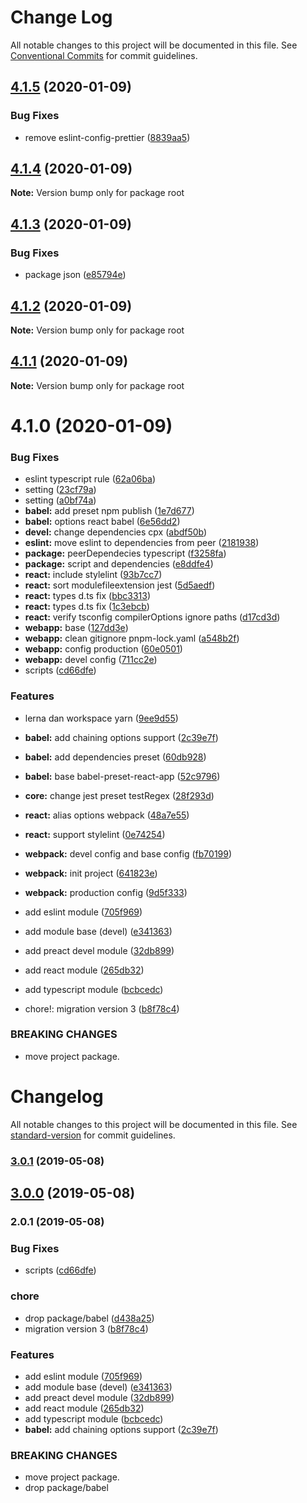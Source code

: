# Change Log

All notable changes to this project will be documented in this file.
See [Conventional Commits](https://conventionalcommits.org) for commit guidelines.

## [4.1.5](https://github.com/deboxsoft/devel/compare/v4.1.4...v4.1.5) (2020-01-09)


### Bug Fixes

* remove eslint-config-prettier ([8839aa5](https://github.com/deboxsoft/devel/commit/8839aa5da8f9cb6b0ec985612f8dc8db0b819e16))





## [4.1.4](https://github.com/deboxsoft/devel/compare/v4.1.3...v4.1.4) (2020-01-09)

**Note:** Version bump only for package root





## [4.1.3](https://github.com/deboxsoft/devel/compare/v4.1.2...v4.1.3) (2020-01-09)


### Bug Fixes

* package json ([e85794e](https://github.com/deboxsoft/devel/commit/e85794e9a2164d4f5936fae8f6b6cd0ed06ecedb))





## [4.1.2](https://github.com/deboxsoft/devel/compare/v4.1.1...v4.1.2) (2020-01-09)

**Note:** Version bump only for package root





## [4.1.1](https://github.com/deboxsoft/devel/compare/v4.1.0...v4.1.1) (2020-01-09)

**Note:** Version bump only for package root





# 4.1.0 (2020-01-09)


### Bug Fixes

* eslint typescript rule ([62a06ba](https://github.com/deboxsoft/devel/commit/62a06ba48544f2a54d72cc8654f00ef0746db8b5))
* setting ([23cf79a](https://github.com/deboxsoft/devel/commit/23cf79af9073a5f76721fa1882257b325d066cc1))
* setting ([a0bf74a](https://github.com/deboxsoft/devel/commit/a0bf74ab19704e0eacf4a53aa595bf5e8b8857e7))
* **babel:** add preset npm publish ([1e7d677](https://github.com/deboxsoft/devel/commit/1e7d677afce67eb06d643d2dc53ac4a725208306))
* **babel:** options react babel ([6e56dd2](https://github.com/deboxsoft/devel/commit/6e56dd260fab89751839870548f660eb2c6354c1))
* **devel:** change dependencies cpx ([abdf50b](https://github.com/deboxsoft/devel/commit/abdf50b7be189069f8532ed686417f4ae33bf151))
* **eslint:** move eslint to dependencies from peer ([2181938](https://github.com/deboxsoft/devel/commit/218193834783bde6d9bb3c7e29bb4707da310b32))
* **package:** peerDependecies typescript ([f3258fa](https://github.com/deboxsoft/devel/commit/f3258fa346db1c9e6fed95cc99596c740ecb2a1a))
* **package:** script and dependencies ([e8ddfe4](https://github.com/deboxsoft/devel/commit/e8ddfe49b96e9ff326b7a0ffa90c1d4187e8f057))
* **react:** include stylelint ([93b7cc7](https://github.com/deboxsoft/devel/commit/93b7cc7d8a75546f60264a3f1225c64ea2ee4a63))
* **react:** sort modulefileextension jest ([5d5aedf](https://github.com/deboxsoft/devel/commit/5d5aedf49d72178fa6b18026dc0be29e8cc462e1))
* **react:** types d.ts fix ([bbc3313](https://github.com/deboxsoft/devel/commit/bbc331336fdf318094aca67522cec30cff441c46))
* **react:** types d.ts fix ([1c3ebcb](https://github.com/deboxsoft/devel/commit/1c3ebcbe8dc2ac06701ba73d0a132daffe9c5362))
* **react:** verify tsconfig compilerOptions ignore paths ([d17cd3d](https://github.com/deboxsoft/devel/commit/d17cd3d0e59312f7d3978bd0b7c88dac2390f447))
* **webapp:** base ([127dd3e](https://github.com/deboxsoft/devel/commit/127dd3eb7a40c94de36ff294e22f173f292f9407))
* **webapp:** clean gitignore pnpm-lock.yaml ([a548b2f](https://github.com/deboxsoft/devel/commit/a548b2f42d786065df4c9c1cdee050656fb3d1cf))
* **webapp:** config production ([60e0501](https://github.com/deboxsoft/devel/commit/60e050116e82ae7b8c96cf7edb1b83137d7b2531))
* **webapp:** devel config ([711cc2e](https://github.com/deboxsoft/devel/commit/711cc2eedfb3555f54740742a7735657a69c4ab8))
* scripts ([cd66dfe](https://github.com/deboxsoft/devel/commit/cd66dfe6c245456b878ee9bf44d7bf05cde62c57))


### Features

* lerna dan workspace yarn ([9ee9d55](https://github.com/deboxsoft/devel/commit/9ee9d55a22f9a1436cb7babc05a2ffae8074d604))
* **babel:** add chaining options support ([2c39e7f](https://github.com/deboxsoft/devel/commit/2c39e7f8785da96bf321408d281b5d1b2029b601))
* **babel:** add dependencies preset ([60db928](https://github.com/deboxsoft/devel/commit/60db9280862668e9ef1fd4278ad78a2f8b474049))
* **babel:** base babel-preset-react-app ([52c9796](https://github.com/deboxsoft/devel/commit/52c97967040f7ee1cdfb185317af645d33cb96ab))
* **core:** change jest preset testRegex ([28f293d](https://github.com/deboxsoft/devel/commit/28f293d87ff419c68e7754c2c896d606e6d3b965))
* **react:** alias options webpack ([48a7e55](https://github.com/deboxsoft/devel/commit/48a7e55d5b8037ee84a4f41a93c087a161bfcb32))
* **react:** support stylelint ([0e74254](https://github.com/deboxsoft/devel/commit/0e74254b7a08cba88454b1622f10311229ef82f2))
* **webpack:** devel config and base config ([fb70199](https://github.com/deboxsoft/devel/commit/fb701994485a7d8f73c43e155cbc967724e8c7f0))
* **webpack:** init project ([641823e](https://github.com/deboxsoft/devel/commit/641823e14bec08ff2b3bf5f1c557273c8b61f9d1))
* **webpack:** production config ([9d5f333](https://github.com/deboxsoft/devel/commit/9d5f3337797c40e9f67ce98ba46882a94685912c))
* add eslint module ([705f969](https://github.com/deboxsoft/devel/commit/705f969a6daa724949fe6eee815506119f34ffdc))
* add module base (devel) ([e341363](https://github.com/deboxsoft/devel/commit/e341363129441eb48fa7feacecb7965ea6504c5b))
* add preact devel module ([32db899](https://github.com/deboxsoft/devel/commit/32db899fd47bec8b52a6a7e7700ca3cc46aeba46))
* add react module ([265db32](https://github.com/deboxsoft/devel/commit/265db326104940bf0b12331be68bd1afa5230a39))
* add typescript module ([bcbcedc](https://github.com/deboxsoft/devel/commit/bcbcedc7ff368704e292b768e6ebdf8ae44dc59c))


* chore!: migration version 3 ([b8f78c4](https://github.com/deboxsoft/devel/commit/b8f78c4e2484361dc766e513ca69bcb9f4787697))


### BREAKING CHANGES

* move project package.





# Changelog

All notable changes to this project will be documented in this file. See [standard-version](https://github.com/conventional-changelog/standard-version) for commit guidelines.

### [3.0.1](https://github.com/deboxsoft/devel/compare/v3.0.0...v3.0.1) (2019-05-08)



## [3.0.0](https://github.com/deboxsoft/devel/compare/v2.0.1...v3.0.0) (2019-05-08)



### 2.0.1 (2019-05-08)


### Bug Fixes

* scripts ([cd66dfe](https://github.com/deboxsoft/devel/commit/cd66dfe))


### chore

* drop package/babel ([d438a25](https://github.com/deboxsoft/devel/commit/d438a25))
* migration version 3 ([b8f78c4](https://github.com/deboxsoft/devel/commit/b8f78c4))


### Features

* add eslint module ([705f969](https://github.com/deboxsoft/devel/commit/705f969))
* add module base (devel) ([e341363](https://github.com/deboxsoft/devel/commit/e341363))
* add preact devel module ([32db899](https://github.com/deboxsoft/devel/commit/32db899))
* add react module ([265db32](https://github.com/deboxsoft/devel/commit/265db32))
* add typescript module ([bcbcedc](https://github.com/deboxsoft/devel/commit/bcbcedc))
* **babel:** add chaining options support ([2c39e7f](https://github.com/deboxsoft/devel/commit/2c39e7f))


### BREAKING CHANGES

* move project package.
* drop package/babel
